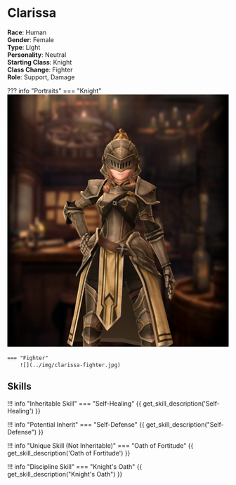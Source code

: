 # Clarissa

**Race**: Human  
**Gender**: Female  
**Type**: Light  
**Personality**: Neutral  
**Starting Class**: Knight  
**Class Change**: Fighter  
**Role**: Support, Damage

??? info "Portraits"
    === "Knight"
        ![](../img/clarissa-knight.jpg)

    === "Fighter"
        ![](../img/clarissa-fighter.jpg)

## Skills

!!! info "Inheritable Skill"
    === "Self-Healing"
        {{ get_skill_description('Self-Healing') }}

!!! info "Potential Inherit"
    === "Self-Defense"
        {{ get_skill_description("Self-Defense") }}
        
!!! info "Unique Skill (Not Inheritable)"
    === "Oath of Fortitude"
        {{ get_skill_description('Oath of Fortitude') }}
        
!!! info "Discipline Skill"
    === "Knight's Oath"
        {{ get_skill_description("Knight's Oath") }}
